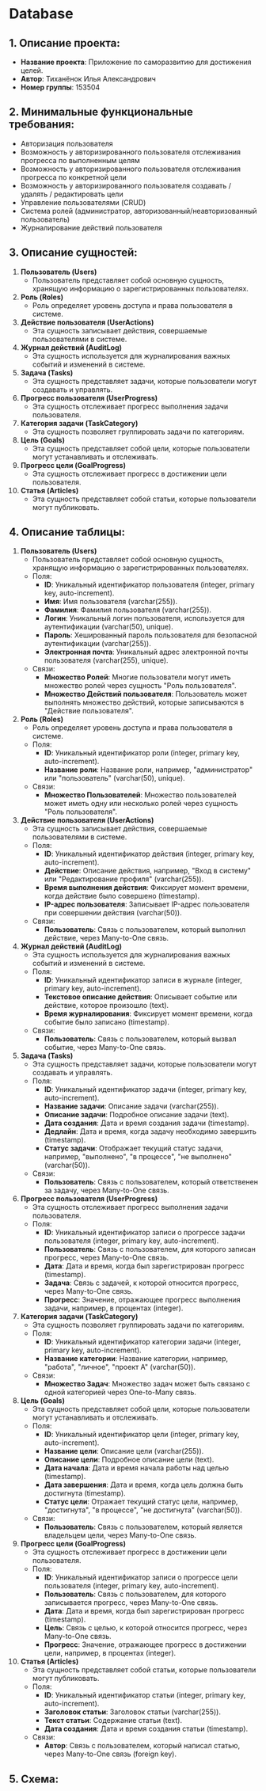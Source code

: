 # Database
## 1. Описание проекта:
* **Название проекта**: Приложение по саморазвитию для достижения целей.
* **Автор**: Тиханёнок Илья Александрович
* **Номер группы**: 153504

## 2. Минимальные функциональные требования:
* Авторизация пользователя
* Возможность у авторизированного пользователя отслеживания прогресса по выполненным целям
* Возможность у авторизированного пользователя отслеживания прогресса по конкретной цели
* Возможность у авторизированного пользователя создавать / удалять / редактировать цели
* Управление пользователями (CRUD)
* Система ролей (администратор, авторизованный/неавторизованный пользователь)
* Журналирование действий пользователя

## 3. Описание сущностей:
1. **Пользователь (Users)**
   - Пользователь представляет собой основную сущность, хранящую информацию о зарегистрированных пользователях.
2. **Роль (Roles)**
   - Роль определяет уровень доступа и права пользователя в системе.
3. **Действие пользователя (UserActions)**
   - Эта сущность записывает действия, совершаемые пользователями в системе.
4. **Журнал действий (AuditLog)**
   - Эта сущность используется для журналирования важных событий и изменений в системе.
5. **Задача (Tasks)**
   - Эта сущность представляет задачи, которые пользователи могут создавать и управлять.
6. **Прогресс пользователя (UserProgress)**
   - Эта сущность отслеживает прогресс выполнения задачи пользователя.
7. **Категория задачи (TaskCategory)**
   - Эта сущность позволяет группировать задачи по категориям.
8. **Цель (Goals)**
   - Эта сущность представляет собой цели, которые пользователи могут устанавливать и отслеживать.
9. **Прогресс цели (GoalProgress)**
   - Эта сущность отслеживает прогресс в достижении цели пользователя.
10. **Статья (Articles)**
    - Эта сущность представляет собой статьи, которые пользователи могут публиковать.

## 4. Описание таблицы:
1. **Пользователь (Users)**
   - Пользователь представляет собой основную сущность, хранящую информацию о зарегистрированных пользователях.
   - Поля:
     - **ID**: Уникальный идентификатор пользователя (integer, primary key, auto-increment).
     - **Имя**: Имя пользователя (varchar(255)).
     - **Фамилия**: Фамилия пользователя (varchar(255)).
     - **Логин**: Уникальный логин пользователя, используется для аутентификации (varchar(50), unique).
     - **Пароль**: Хешированный пароль пользователя для безопасной аутентификации (varchar(255)).
     - **Электронная почта**: Уникальный адрес электронной почты пользователя (varchar(255), unique).
   - Связи:
     - **Множество Ролей**: Многие пользователи могут иметь множество ролей через сущность "Роль пользователя". 
     - **Множество Действий пользователя**: Пользователь может выполнять множество действий, которые записываются в "Действие пользователя".
2. **Роль (Roles)**
   - Роль определяет уровень доступа и права пользователя в системе.
   - Поля:
     - **ID**: Уникальный идентификатор роли (integer, primary key, auto-increment).
     - **Название роли**: Название роли, например, "администратор" или "пользователь" (varchar(50), unique).
   - Связи:
     - **Множество Пользователей**: Множество пользователей может иметь одну или несколько ролей через сущность "Роль пользователя".
3. **Действие пользователя (UserActions)**
   - Эта сущность записывает действия, совершаемые пользователями в системе.
   - Поля:
     - **ID**: Уникальный идентификатор действия (integer, primary key, auto-increment).
     - **Действие**: Описание действия, например, "Вход в систему" или "Редактирование профиля" (varchar(255)).
     - **Время выполнения действия**: Фиксирует момент времени, когда действие было совершено (timestamp).
     - **IP-адрес пользователя**: Записывает IP-адрес пользователя при совершении действия (varchar(50)).
   - Связи:
     - **Пользователь**: Связь с пользователем, который выполнил действие, через Many-to-One связь.
4. **Журнал действий (AuditLog)**
   - Эта сущность используется для журналирования важных событий и изменений в системе.
   - Поля:
     - **ID**: Уникальный идентификатор записи в журнале (integer, primary key, auto-increment).
     - **Текстовое описание действия**: Описывает событие или действие, которое произошло (text).
     - **Время журналирования**: Фиксирует момент времени, когда событие было записано (timestamp).
   - Связи:
     - **Пользователь**: Связь с пользователем, который вызвал событие, через Many-to-One связь.
5. **Задача (Tasks)**
   - Эта сущность представляет задачи, которые пользователи могут создавать и управлять.
   - Поля:
     - **ID**: Уникальный идентификатор задачи (integer, primary key, auto-increment).
     - **Название задачи**: Описание задачи (varchar(255)).
     - **Описание задачи**: Подробное описание задачи (text).
     - **Дата создания**: Дата и время создания задачи (timestamp).
     - **Дедлайн**: Дата и время, когда задачу необходимо завершить (timestamp).
     - **Статус задачи**: Отображает текущий статус задачи, например, "выполнено", "в процессе", "не выполнено" (varchar(50)).
   - Связи:
     - **Пользователь**: Связь с пользователем, который ответственен за задачу, через Many-to-One связь.
6. **Прогресс пользователя (UserProgress)**
   - Эта сущность отслеживает прогресс выполнения задачи пользователя.
   - Поля:
     - **ID**: Уникальный идентификатор записи о прогрессе задачи пользователя (integer, primary key, auto-increment).
     - **Пользователь**: Связь с пользователем, для которого записан прогресс, через Many-to-One связь.
     - **Дата**: Дата и время, когда был зарегистрирован прогресс (timestamp).
     - **Задача**: Связь с задачей, к которой относится прогресс, через Many-to-One связь.
     - **Прогресс**: Значение, отражающее прогресс выполнения задачи, например, в процентах (integer).
7. **Категория задачи (TaskCategory)**
   - Эта сущность позволяет группировать задачи по категориям.
   - Поля:
     - **ID**: Уникальный идентификатор категории задачи (integer, primary key, auto-increment).
     - **Название категории**: Название категории, например, "работа", "личное", "проект A" (varchar(50)).
   - Связи:
     - **Множество Задач**: Множество задач может быть связано с одной категорией через One-to-Many связь.
8. **Цель (Goals)**
   - Эта сущность представляет собой цели, которые пользователи могут устанавливать и отслеживать.
   - Поля:
     - **ID**: Уникальный идентификатор цели (integer, primary key, auto-increment).
     - **Название цели**: Описание цели (varchar(255)).
     - **Описание цели**: Подробное описание цели (text).
     - **Дата начала**: Дата и время начала работы над целью (timestamp).
     - **Дата завершения**: Дата и время, когда цель должна быть достигнута (timestamp).
     - **Статус цели**: Отражает текущий статус цели, например, "достигнута", "в процессе", "не достигнута" (varchar(50)).
   - Связи:
     - **Пользователь**: Связь с пользователем, который является владельцем цели, через Many-to-One связь.
9. **Прогресс цели (GoalProgress)**
   - Эта сущность отслеживает прогресс в достижении цели пользователя.
   - Поля:
     - **ID**: Уникальный идентификатор записи о прогрессе цели пользователя (integer, primary key, auto-increment).
     - **Пользователь**: Связь с пользователем, для которого записывается прогресс, через Many-to-One связь.
     - **Дата**: Дата и время, когда был зарегистрирован прогресс (timestamp).
     - **Цель**: Связь с целью, к которой относится прогресс, через Many-to-One связь.
     - **Прогресс**: Значение, отражающее прогресс в достижении цели, например, в процентах (integer).
10. **Статья (Articles)**
    - Эта сущность представляет собой статьи, которые пользователи могут публиковать.
    - Поля:
      - **ID**: Уникальный идентификатор статьи (integer, primary key, auto-increment).
      - **Заголовок статьи**: Заголовок статьи (varchar(255)).
      - **Текст статьи**: Содержание статьи (text).
      - **Дата создания**: Дата и время создания статьи (timestamp).
    - Связи:
      - **Автор**: Связь с пользователем, который написал статью, через Many-to-One связь (foreign key).
## 5. Схема:

